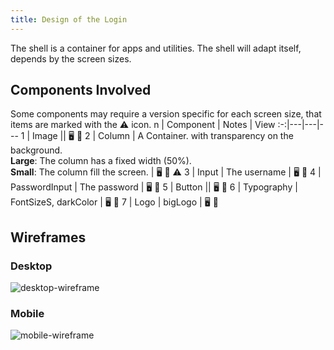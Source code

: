 ```yaml
---
title: Design of the Login
---
```


The shell is a container for apps and utilities. The shell will adapt itself, depends by the screen sizes.

## Components Involved

Some components may require a version specific for each screen size, that items are marked with the ⚠️ icon.
n | Component | Notes | View
:-:|---|---|---
1 | Image || 🖥️ 📱
2 | Column | A Container. with transparency on the background.<br>**Large**: The column has a fixed width (50%).<br>**Small**: The column fill the screen. | 🖥️ 📱 ⚠️
3 | Input | The username | 🖥️ 📱
4 | PasswordInput | The password | 🖥️ 📱
5 | Button || 🖥️ 📱
6 | Typography | FontSizeS, darkColor | 🖥️ 📱
7 | Logo | bigLogo | 🖥️ 📱

## Wireframes

### Desktop

![desktop-wireframe](assets/design/login/desktop.png)

### Mobile

![mobile-wireframe](assets/design/login/mobile.png)
